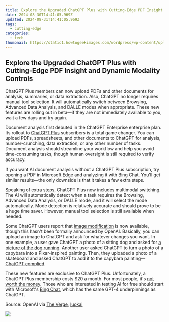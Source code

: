 ```yaml
---
title: Explore the Upgraded ChatGPT Plus with Cutting-Edge PDF Insight and Dynamic Modality Controls
date: 2024-08-30T14:41:05.969Z
updated: 2024-08-31T14:41:05.969Z
tags:
  - cutting-edge
categories:
  - tech
thumbnail: https://static1.howtogeekimages.com/wordpress/wp-content/uploads/2023/10/33-2.png
---
```


## Explore the Upgraded ChatGPT Plus with Cutting-Edge PDF Insight and Dynamic Modality Controls

ChatGPT Plus members can now upload PDFs and other documents for analysis, summaries, or data extraction. Also, ChatGPT no longer requires manual tool selection. It will automatically switch between Browsing, Advanced Data Analysis, and DALLE modes when appropriate. These new features are rolling out in beta—if they are not immediately available to you, wait a few days and try again.

 Document analysis first debuted in the ChatGPT Enterprise enterprise plan. Its rollout to [ChatGPT Plus](https://hardware-reviews.techidaily.com/unveiling-the-insights-from-toms-computer-gear-exploration/) subscribers is a total game changer. You can upload PDFs, spreadsheets, and other documents to ChatGPT for analysis, number-crunching, data extraction, or any other number of tasks. Document analysis should streamline your workflow and help you avoid time-consuming tasks, though human oversight is still required to verify accuracy.

 If you want AI document analysis without a ChatGPT Plus subscription, try opening a PDF in Microsoft Edge and analyzing it with Bing Chat. You'll get similar results—the only downside is that it takes a few extra steps.

 Speaking of extra steps, ChatGPT Plus now includes multimodal switching. The AI will automatically detect when a task requires the Browsing, Advanced Data Analysis, or DALLE mode, and it will select the mode automatically. Mode detection is relatively accurate and should prove to be a huge time saver. However, manual tool selection is still available when needed.

 Some ChatGPT users report that [image modification](https://twitter.com/NorthstarBrain/status/1718708111706636403?) is now available, though this hasn't been formally announced by OpenAI. Basically, you can upload an image to ChatGPT and ask for whatever changes you want. In one example, a user gave ChatGPT a photo of a sitting dog and asked for [a picture of the dog running](https://twitter.com/NorthstarBrain/status/1718708111706636403?s=20). Another user asked ChatGPT to turn a photo of a capybara into a Pixar-inspired painting. Then, they uploaded a photo of a skateboard and asked ChatGPT to add it to the capybara painting—[ChatGPT complied](https://www.threads.net/@luokai/post/Cy%5FE8XSv5UD/?igshid=NTc4MTIwNjQ2YQ%3D%3D).

 These new features are exclusive to ChatGPT Plus. Unfortunately, a ChatGPT Plus membership costs $20 a month. For most people, it's [not worth the money](https://hardware-reviews.techidaily.com/unveiling-the-insights-from-toms-computer-gear-exploration/). Those who are interested in testing AI for free should start with Microsoft's [Bing Chat](https://facebook-video-recording.techidaily.com/new-in-2024-the-insiders-look-at-securing-fb-status-videos/), which has the same GPT-4 underpinnings as ChatGPT.

 Source: OpenAI via [The Verge](https://www.theverge.com/2023/10/29/23937497/chatgpt-plus-new-beta-all-tools-update-pdf-data-analysis), [luokai](https://www.threads.net/@luokai/post/Cy%5FE8XSv5UD/?igshid=NTc4MTIwNjQ2YQ%3D%3D)

<ins class="adsbygoogle"
     style="display:block"
     data-ad-format="autorelaxed"
     data-ad-client="ca-pub-7571918770474297"
     data-ad-slot="1223367746"></ins>



<ins class="adsbygoogle"
     style="display:block"
     data-ad-client="ca-pub-7571918770474297"
     data-ad-slot="8358498916"
     data-ad-format="auto"
     data-full-width-responsive="true"></ins>



<!-- affiliate ads begin -->
<a href="https://store.movavi.com/affiliate.php?ACCOUNT=MOVAVI&AFFILIATE=108875&PATH=https%3A%2F%2Fwww.movavi.com%3FAFFILIATE%3D108875%26RESOURCE%3DMovavi%2BVideo%2BEditor%2Bbox"><img src="https://mcusercontent.com/0885a03ded3d480dca9287f12/images/6d3207fd-9f15-4c21-f0ad-59c68e6a7e2a.png" border="0"></a>
<!-- affiliate ads end -->
